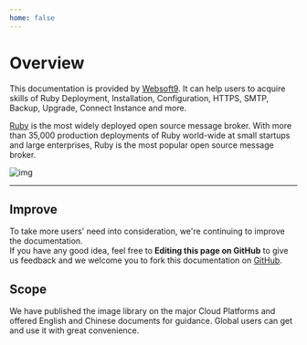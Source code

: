 ```yaml
---
home: false
---
```


# Overview

This documentation is provided by [Websoft9](https://www.websoft9.com/). It can help users to acquire skills of Ruby Deployment, Installation, Configuration, HTTPS, SMTP, Backup, Upgrade, Connect Instance and more.

[Ruby](https://www.ruby-lang.org/en/) is the most widely deployed open source message broker. With more than 35,000 production deployments of Ruby world-wide at small startups and large enterprises, Ruby is the most popular open source message broker.

![img](https://libs.websoft9.com/Websoft9/DocsPicture/en/ruby/ruby-stackframe-websoft9.png)

---

## Improve

To take more users' need into consideration, we're continuing to improve the documentation.  
If you have any good idea, feel free to **Editing this page on GitHub** to give us feedback and we welcome you to fork this documentation on [GitHub](https://github.com/Websoft9/ansible-ruby).

## Scope

We have published the image library on the major Cloud Platforms and offered English and Chinese documents for guidance. Global users can get and use it with great convenience.
